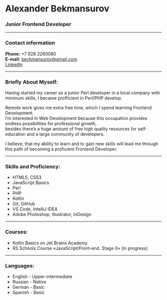 # Alexander Bekmansurov

### Junior Frontend Developer

---

### Contact information


**Phone:** +7 928 2260080<br>
**E-mail:** beckmansurov@gmail.com<br>
[LinkedIn](https://www.linkedin.com/in/alexander-beckmansurov-6751488b/)<br>

---

### Briefly About Myself:

Having started my career as a junior Perl developer in a local company with minimum skills, I became profficient in Perl/PHP develop.<br>

Remote work gives me extra free time, which I spend learning Frontend Development.<br>
I’m interested in Web Development because this occupation provides endless possibilities for professional growth,<br>
besides there’s a huge amount of free high quality resources for self-education and a large community of developers.<br>

I believe, that my ability to learn and to gain new skills will lead me through this path of becoming a proficient Frontend Developer.<br>

---

### Skills and Proficiency:

- HTML5, CSS3
- JavaScript Basics
- Perl
- PHP
- Kotlin
- Git, GitHub
- VS Code, IntelliJ IDEA
- Adobe Photoshop, Illustrator, InDesign

---

### Courses:

- Kotlin Basics on Jet Brains Academy
- RS Schools Course «JavaScript/Front-end. Stage 0» (in progress)

---

### Languages:

- English \- Upper-intermediate
- Russian \- Native
- German \- Basic
- Spanish \- Basic
